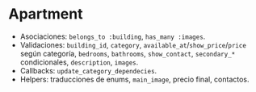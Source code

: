 # Apartment

- Asociaciones: `belongs_to :building`, `has_many :images`.
- Validaciones: `building_id`, `category`, `available_at`/`show_price`/`price` según categoría, `bedrooms`, `bathrooms`, `show_contact`, `secondary_*` condicionales, `description`, `images`.
- Callbacks: `update_category_dependecies`.
- Helpers: traducciones de enums, `main_image`, precio final, contactos.
